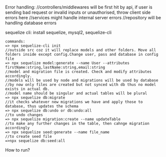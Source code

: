 Error handling:
    //controllers/middlewares will be first hit by api, if user is sending bad request or invalid inputs or unauthorised, throw client side errors here
    //services might handle internal server errors
    //repository will be handling database errors

sequelize cli:
    install sequelize, mysql2, sequelize-cli

    commands:
    => npx sequelize-cli init 
    //outside src coz it will replace models and other folders. Move all folders inside except config.Change user, pass and database in config file
    => npx sequelize model:generate --name User --attributes firstName:string,lastName:string,email:string
    //model and migration file is created. Check and modify attributes accordingly.
    //models will be used by node and migrations will be used by database
    //by now only files are created but not synced with db thus no model exists in actual db.
    //model name should be singular and actual tables will be plural
    => npx sequelize db:migrate 
    //it checks whatever new migrations we have and apply those to database, thus updates the schema
    => npx sequelize db:undo or db:undo:all
    //to undo changes
    => npx sequelize migration:create --name updateTable
    //to make any further changes in the table, then cahnge migration accordingly
    => npx sequelize seed:generate --name file_name
    //to create seed file
    =>npx sequelize db:seed:all



How to run?
